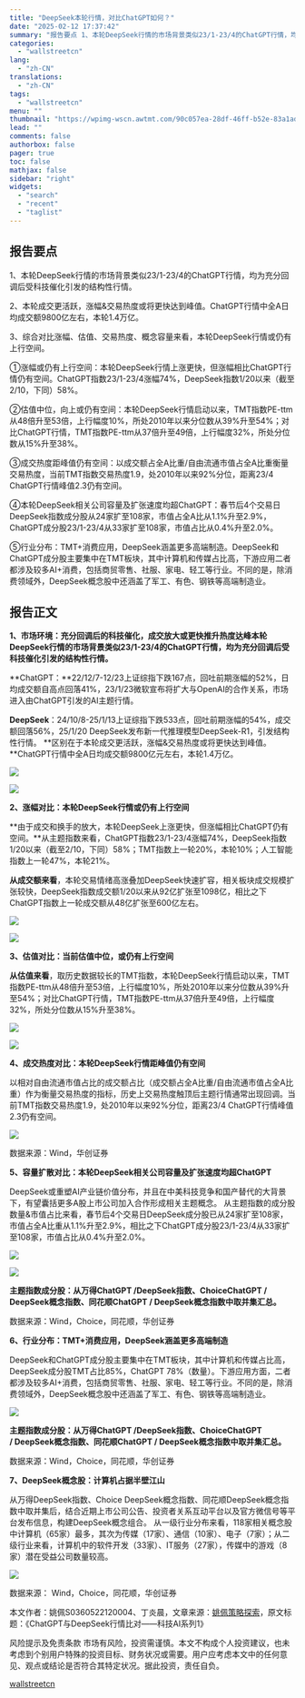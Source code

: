 ```yaml
---
title: "DeepSeek本轮行情，对比ChatGPT如何？"
date: "2025-02-12 17:37:42"
summary: "报告要点 1、本轮DeepSeek行情的市场背景类似23/1-23/4的ChatGPT行情，均为充分..."
categories:
  - "wallstreetcn"
lang:
  - "zh-CN"
translations:
  - "zh-CN"
tags:
  - "wallstreetcn"
menu: ""
thumbnail: "https://wpimg-wscn.awtmt.com/90c057ea-28df-46ff-b52e-83a1ad25344b.jpeg"
lead: ""
comments: false
authorbox: false
pager: true
toc: false
mathjax: false
sidebar: "right"
widgets:
  - "search"
  - "recent"
  - "taglist"
---
```


报告要点
----

1、本轮DeepSeek行情的市场背景类似23/1-23/4的ChatGPT行情，均为充分回调后受科技催化引发的结构性行情。

2、本轮成交更活跃，涨幅&交易热度或将更快达到峰值。ChatGPT行情中全A日均成交额9800亿左右，本轮1.4万亿。

3、综合对比涨幅、估值、交易热度、概念容量来看，本轮DeepSeek行情或仍有上行空间。

①涨幅或仍有上行空间：本轮DeepSeek行情上涨更快，但涨幅相比ChatGPT行情仍有空间。ChatGPT指数23/1-23/4涨幅74%，DeepSeek指数1/20以来（截至2/10，下同）58%。

②估值中位，向上或仍有空间：本轮DeepSeek行情启动以来，TMT指数PE-ttm从48倍升至53倍，上行幅度10%，所处2010年以来分位数从39%升至54%；对比ChatGPT行情，TMT指数PE-ttm从37倍升至49倍，上行幅度32%，所处分位数从15%升至38%。

③成交热度距峰值仍有空间：以成交额占全A比重/自由流通市值占全A比重衡量交易热度，当前TMT指数交易热度1.9，处2010年以来92%分位，距离23/4 ChatGPT行情峰值2.3仍有空间。

④本轮DeepSeek相关公司容量及扩张速度均超ChatGPT：春节后4个交易日DeepSeek指数成分股从24家扩至108家，市值占全A比从1.1%升至2.9%，ChatGPT成分股23/1-23/4从33家扩至108家，市值占比从0.4%升至2.0%。

⑤行业分布：TMT+消费应用，DeepSeek涵盖更多高端制造。DeepSeek和ChatGPT成分股主要集中在TMT板块，其中计算机和传媒占比高，下游应用二者都涉及较多AI+消费，包括商贸零售、社服、家电、轻工等行业。不同的是，除消费领域外，DeepSeek概念股中还涵盖了军工、有色、钢铁等高端制造业。

报告正文
----

**1、市场环境：充分回调后的科技催化，成交放大或更快推升热度达峰本轮DeepSeek行情的市场背景类似23/1-23/4的ChatGPT行情，均为充分回调后受科技催化引发的结构性行情。**

**ChatGPT：**22/12/7-12/23上证综指下跌167点，回吐前期涨幅的52%，日均成交额自高点回落41%，23/1/23微软宣布将扩大与OpenAI的合作关系，市场进入由ChatGPT引发的AI主题行情。

**DeepSeek**：24/10/8-25/1/13上证综指下跌533点，回吐前期涨幅的54%，成交额回落56%，25/1/20 DeepSeek发布新一代推理模型DeepSeek-R1，引发结构性行情。 **区别在于本轮成交更活跃，涨幅&交易热度或将更快达到峰值。**ChatGPT行情中全A日均成交额9800亿元左右，本轮1.4万亿。

![](https://wpimg-wscn.awtmt.com/f2348e29-3062-4168-89c5-8523e9286d3c.png)

![](https://wpimg-wscn.awtmt.com/950af537-556d-4bc8-890e-b536c868bbb8.png)

**2、涨幅对比：本轮DeepSeek行情或仍有上行空间**

**由于成交和换手的放大，本轮DeepSeek上涨更快，但涨幅相比ChatGPT仍有空间。**从主题指数来看，ChatGPT指数23/1-23/4涨幅74%，DeepSeek指数1/20以来（截至2/10，下同）58%；TMT指数上一轮20%，本轮10%；人工智能指数上一轮47%，本轮21%。

**从成交额来看**，本轮交易情绪高涨叠加DeepSeek快速扩容，相关板块成交规模扩张较快，DeepSeek指数成交额1/20以来从92亿扩张至1098亿，相比之下ChatGPT指数上一轮成交额从48亿扩张至600亿左右。

![](https://wpimg-wscn.awtmt.com/fedd9170-2cb9-4017-95c3-8b96f11fff2b.png)

![](https://wpimg-wscn.awtmt.com/523389a4-45df-436c-98c0-d869bead4c28.png)

**3、估值对比：当前估值中位，或仍有上行空间**

**从估值来看**，取历史数据较长的TMT指数，本轮DeepSeek行情启动以来，TMT指数PE-ttm从48倍升至53倍，上行幅度10%，所处2010年以来分位数从39%升至54%；对比ChatGPT行情，TMT指数PE-ttm从37倍升至49倍，上行幅度32%，所处分位数从15%升至38%。

![](https://wpimg-wscn.awtmt.com/cae8debd-30bf-4004-9d22-c29523853b9c.png)

![](https://wpimg-wscn.awtmt.com/dbde4021-59c7-4d25-bdac-d3d40c33efc8.png)

**4、成交热度对比：本轮DeepSeek行情距峰值仍有空间**

以相对自由流通市值占比的成交额占比（成交额占全A比重/自由流通市值占全A比重）作为衡量交易热度的指标，历史上交易热度触顶后主题行情通常出现回调。当前TMT指数交易热度1.9，处2010年以来92%分位，距离23/4 ChatGPT行情峰值2.3仍有空间。

![](https://wpimg-wscn.awtmt.com/50d0b751-d4da-4907-9c6a-2c8119affd16.png)

数据来源：Wind，华创证券

**5、容量扩散对比：本轮DeepSeek相关公司容量及扩张速度均超ChatGPT**

DeepSeek或重塑AI产业链价值分布，并且在中美科技竞争和国产替代的大背景下，有望囊括更多A股上市公司加入合作形成相关主题概念。 从主题指数的成分股数量&市值占比来看，春节后4个交易日DeepSeek成分股已从24家扩至108家，市值占全A比重从1.1%升至2.9%，相比之下ChatGPT成分股23/1-23/4从33家扩至108家，市值占比从0.4%升至2.0%。

![](https://wpimg-wscn.awtmt.com/3d770a69-7892-4344-b531-6eb074bd5072.png)

**![](https://wpimg-wscn.awtmt.com/11c72e18-9bda-409f-b898-065581d7c162.png)**

**主题指数成分股：从万得ChatGPT /DeepSeek指数、ChoiceChatGPT / DeepSeek概念指数、同花顺ChatGPT / DeepSeek概念指数中取并集汇总。**

数据来源：Wind，Choice，同花顺，华创证券

**6、行业分布：TMT+消费应用，DeepSeek涵盖更多高端制造**

DeepSeek和ChatGPT成分股主要集中在TMT板块，其中计算机和传媒占比高，DeepSeek成分股TMT占比85%，ChatGPT 78%（数量）。下游应用方面，二者都涉及较多AI+消费，包括商贸零售、社服、家电、轻工等行业。不同的是，除消费领域外，DeepSeek概念股中还涵盖了军工、有色、钢铁等高端制造业。

![](https://wpimg-wscn.awtmt.com/784822b3-e122-44b3-a57d-0d5470cbedec.png)

**主题指数成分股：从万得ChatGPT /DeepSeek指数、ChoiceChatGPT / DeepSeek概念指数、同花顺ChatGPT / DeepSeek概念指数中取并集汇总。**

数据来源：Wind，Choice，同花顺，华创证券

**7、DeepSeek概念股：计算机占据半壁江山**

从万得DeepSeek指数、Choice DeepSeek概念指数、同花顺DeepSeek概念指数中取并集后，结合近期上市公司公告、投资者关系互动平台以及官方微信号等平台发布信息，构建DeepSeek概念组合。 从一级行业分布来看，118家相关概念股中计算机（65家）最多，其次为传媒（17家）、通信（10家）、电子（7家）；从二级行业来看，计算机中的软件开发（33家）、IT服务（27家），传媒中的游戏（8家）潜在受益公司数量较高。

![](https://wpimg-wscn.awtmt.com/063d754a-f266-4c06-ac7c-4c07c296c159.png)

数据来源： Wind，Choice，同花顺，华创证券

本文作者：姚佩S0360522120004、丁炎晨，文章来源：[姚佩策略探索](https://mp.weixin.qq.com/s/ohykBgKDmTsxjcZSqKc0ZQ)，原文标题：《ChatGPT与DeepSeek行情比对——科技AI系列1》

风险提示及免责条款
市场有风险，投资需谨慎。本文不构成个人投资建议，也未考虑到个别用户特殊的投资目标、财务状况或需要。用户应考虑本文中的任何意见、观点或结论是否符合其特定状况。据此投资，责任自负。

[wallstreetcn](https://wallstreetcn.com/articles/3740930)
